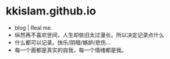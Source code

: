 # kkislam.github.io
- blog | Real me.
- 纵然再不喜欢世间，人生却依旧太过漫长。所以决定记录点什么
- 什么都可以记录。快乐/阴暗/嫉妒/悲伤...
- 每一个面都是真实的自我，每一个情绪都是我。
